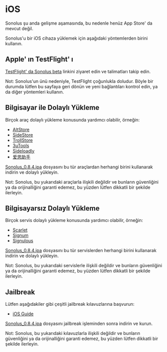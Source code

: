 # iOS

Sonolus şu anda gelişme aşamasında, bu nedenle henüz App Store' da mevcut değil.

Sonolus'u bir iOS cihaza yüklemek için aşağıdaki yöntemlerden birini kullanın.

## Apple' ın TestFlight' ı

[TestFlight' da Sonolus beta](https://testflight.apple.com/join/mdFtAf92) linkini ziyaret edin ve talimatları takip edin.

Not: Sonolus'un ünü nedeniyle, TestFlight çoğunlukla doludur. Böyle bir durumda lütfen bu sayfaya geri dönün ve yeni bağlantıları kontrol edin, ya da diğer yöntemleri kullanın.

## Bilgisayar ile Dolaylı Yükleme

Birçok araç dolaylı yükleme konusunda yardımcı olabilir, örneğin:

-   [AltStore](https://altstore.io)
-   [SideStore](https://sidestore.io)
-   [TrollStore](https://github.com/opa334/TrollStore)
-   [3uTools](http://3u.com)
-   [Sideloadly](https://sideloadly.io)
-   [爱思助手](https://www.i4.cn)

[Sonolus_0.8.4.ipa](https://download.sonolus.com/Sonolus_0.8.4.ipa) dosyasını bu tür araçlardan herhangi birini kullanarak indirin ve dolaylı yükleyin.

Not: Sonolus, bu yukarıdaki araçlarla ilişkili değildir ve bunların güvenliğini ya da orijinalliğini garanti edemez, bu yüzden lütfen dikkatli bir şekilde ilerleyin.

## Bilgisayarsız Dolaylı Yükleme

Birçok servis dolaylı yükleme konusunda yardımcı olabilir, örneğin:

-   [Scarlet](https://usescarlet.com)
-   [Signum](https://signumsign.me)
-   [Signulous](https://www.signulous.com)

[Sonolus_0.8.4.ipa](https://download.sonolus.com/Sonolus_0.8.4.ipa) dosyasını bu tür servislerden herhangi birini kullanarak indirin ve dolaylı yükleyin.

Not: Sonolus, bu yukarıdaki servislerle ilişkili değildir ve bunların güvenliğini ya da orijinalliğini garanti edemez, bu yüzden lütfen dikkatli bir şekilde ilerleyin.

## Jailbreak

Lütfen aşağıdakiler gibi çeşitli jailbreak kılavuzlarına başvurun:

-   [iOS Guide](https://ios.cfw.guide)

[Sonolus_0.8.4.ipa](https://download.sonolus.com/Sonolus_0.8.4.ipa) dosyasını jailbreak işleminden sonra indirin ve kurun.

Not: Sonolus, bu yukarıdaki kılavuzlarla ilişkili değildir ve bunların güvenliğini ya da orijinalliğini garanti edemez, bu yüzden lütfen dikkatli bir şekilde ilerleyin.
